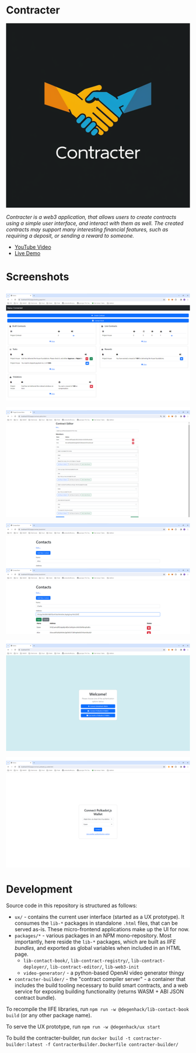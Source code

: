 # Contracter

![logo image](./logo.png)

_Contracter is a web3 application, that allows users to create contracts using a simple user interface, and interact with them as well. The created contracts may support many interesting financial features, such as requiring a deposit, or sending a reward to someone._

* [YouTube Video](#)
* [Live Demo](https://contracter-degenhack-2024-ux.surge.sh)

# Screenshots

![the landing page](screenshots/landing-page.png)

![the contract editor](screenshots/contract-editor.png)

![the contact book](screenshots/contact-book.png)

![the login screen](screenshots/login.png)

![polkadot js login](screenshots/polkadot-js-login.png)

# Development

Source code in this repository is structured as follows:

* `ux/` - contains the current user interface (started as a UX prototype). It consumes the `lib-*` packages in standalone `.html` files, that can be served as-is. These micro-frontend applications make up the UI for now.
* `packages/*` - various packages in an NPM mono-repository. Most importantly, here reside the `lib-*` packages, which are built as _IIFE bundles_, and exported as global variables when included in an HTML page.
    * `lib-contact-book/`, `lib-contract-registry/`, `lib-contract-deployer/`, `lib-contract-editor/`, `lib-web3-init`
    * `video-generator/` - a python-based OpenAI video generator thingy
* `contracter-builder/` - the "contract compiler server" - a container that includes the build tooling necessary to build smart contracts, and a web service for exposing building functionality (returns WASM + ABI JSON contract bundle).

To recompile the IIFE libraries, run `npm run -w @degenhack/lib-contact-book build` (or any other package name).

To serve the UX prototype, run `npm run -w @degenhack/ux start`

To build the contracter-builder, run `docker build -t contracter-builder:latest -f ContracterBuilder.Dockerfile contracter-builder/`
